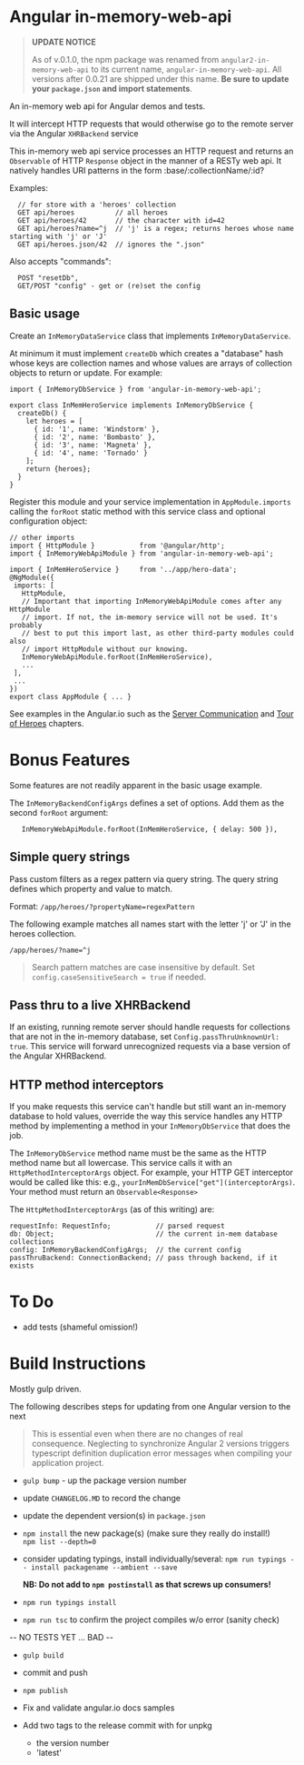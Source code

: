 # Angular in-memory-web-api

>**UPDATE NOTICE**
>
>As of v.0.1.0, the npm package was renamed from `angular2-in-memory-web-api` to its current name,
`angular-in-memory-web-api`. All versions after 0.0.21 are shipped under this name.
**Be sure to update your `package.json` and import statements**.

An in-memory web api for Angular demos and tests.

It will intercept HTTP requests that would otherwise go to the remote server
via the Angular `XHRBackend` service

This in-memory web api service processes an HTTP request and 
returns an `Observable` of HTTP `Response` object
in the manner of a RESTy web api.
It natively handles URI patterns in the form :base/:collectionName/:id?

Examples:
```
  // for store with a 'heroes' collection
  GET api/heroes          // all heroes
  GET api/heroes/42       // the character with id=42
  GET api/heroes?name=^j  // 'j' is a regex; returns heroes whose name starting with 'j' or 'J'
  GET api/heroes.json/42  // ignores the ".json"
```
Also accepts
  "commands":
  ```
    POST "resetDb",
    GET/POST "config" - get or (re)set the config
  ```

## Basic usage
Create an `InMemoryDataService` class that implements `InMemoryDataService`.

At minimum it must implement `createDb` which 
creates a "database" hash whose keys are collection names
and whose values are arrays of collection objects to return or update.
For example:
```
import { InMemoryDbService } from 'angular-in-memory-web-api';

export class InMemHeroService implements InMemoryDbService {
  createDb() {
    let heroes = [
      { id: '1', name: 'Windstorm' },
      { id: '2', name: 'Bombasto' },
      { id: '3', name: 'Magneta' },
      { id: '4', name: 'Tornado' }
    ];
    return {heroes};
  }
}
```

Register this module and your service implementation in `AppModule.imports`
calling the `forRoot` static method with this service class and optional configuration object:
```
// other imports
import { HttpModule }           from '@angular/http';
import { InMemoryWebApiModule } from 'angular-in-memory-web-api';

import { InMemHeroService }     from '../app/hero-data';
@NgModule({
 imports: [
   HttpModule,
   // Important that importing InMemoryWebApiModule comes after any HttpModule
   // import. If not, the im-memory service will not be used. It's probably
   // best to put this import last, as other third-party modules could also
   // import HttpModule without our knowing.
   InMemoryWebApiModule.forRoot(InMemHeroService),
   ...
 ],
 ...
})
export class AppModule { ... }
```

See examples in the Angular.io such as the
[Server Communication](https://angular.io/docs/ts/latest/guide/server-communication.html) and
[Tour of Heroes](https://angular.io/docs/ts/latest/tutorial/toh-pt6.html) chapters.

# Bonus Features
Some features are not readily apparent in the basic usage example.

The `InMemoryBackendConfigArgs` defines a set of options. Add them as the second `forRoot` argument:
```
   InMemoryWebApiModule.forRoot(InMemHeroService, { delay: 500 }),
```

## Simple query strings
Pass custom filters as a regex pattern via query string. 
The query string defines which property and value to match.

Format: `/app/heroes/?propertyName=regexPattern`

The following example matches all names start with the letter 'j'  or 'J' in the heroes collection.

`/app/heroes/?name=^j`

>Search pattern matches are case insensitive by default. 
Set `config.caseSensitiveSearch = true` if needed.

## Pass thru to a live XHRBackend

If an existing, running remote server should handle requests for collections 
that are not in the in-memory database, set `Config.passThruUnknownUrl: true`.
This service will forward unrecognized requests via a base version of the Angular XHRBackend.

## HTTP method interceptors

If you make requests this service can't handle but still want an in-memory database to hold values,
override the way this service handles any HTTP method by implementing a method in
your `InMemoryDbService` that does the job.

The `InMemoryDbService` method name must be the same as the HTTP method name but all lowercase.
This service calls it with an `HttpMethodInterceptorArgs` object.
For example, your HTTP GET interceptor would be called like this:
e.g., `yourInMemDbService["get"](interceptorArgs)`.
Your method must return an `Observable<Response>`

The `HttpMethodInterceptorArgs` (as of this writing) are:
```
requestInfo: RequestInfo;           // parsed request
db: Object;                         // the current in-mem database collections
config: InMemoryBackendConfigArgs;  // the current config
passThruBackend: ConnectionBackend; // pass through backend, if it exists
```
# To Do
* add tests (shameful omission!)

# Build Instructions

Mostly gulp driven.

The following describes steps for updating from one Angular version to the next

>This is essential even when there are no changes of real consequence.
Neglecting to synchronize Angular 2 versions
triggers typescript definition duplication error messages when
compiling your application project.

- `gulp bump` - up the package version number

- update `CHANGELOG.MD` to record the change

- update the dependent version(s) in `package.json`

- `npm install` the new package(s) (make sure they really do install!)<br>
   `npm list --depth=0`

- consider updating typings, install individually/several:
  `npm run typings -- install packagename --ambient --save`

   **NB: Do not add to `npm postinstall` as that screws up consumers!**

- `npm run typings install`

- `npm run tsc` to confirm the project compiles w/o error (sanity check)

 -- NO TESTS YET ... BAD --

- `gulp build`
- commit and push

- `npm publish`

- Fix and validate angular.io docs samples

- Add two tags to the release commit with for unpkg
  - the version number
  - 'latest'
